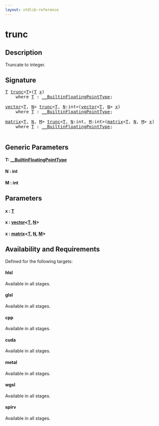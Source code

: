 ```yaml
---
layout: stdlib-reference
---
```


# trunc

## Description

Truncate to integer.




## Signature 

<pre>
<a href="trunc.html#typeparam-T" class="code_type">T</a> <a href="trunc.html">trunc</a>&lt;<a href="trunc.html#typeparam-T" class="code_type">T</a>&gt;(<a href="trunc.html#typeparam-T" class="code_type">T</a> <a href="trunc.html#decl-x" class="code_param">x</a>)
    <span class='code_keyword'>where</span> <a href="trunc.html#typeparam-T" class="code_type">T</a> : <a href="../interfaces/0_builtinfloatingpointtype-029hm/index.html" class="code_type">__BuiltinFloatingPointType</a>;

<a href="../types/vector/index.html" class="code_type">vector</a>&lt;<a href="trunc.html#typeparam-T" class="code_type">T</a>, <a href="trunc.html#decl-N" class="code_var">N</a>&gt; <a href="trunc.html">trunc</a>&lt;<a href="trunc.html#typeparam-T" class="code_type">T</a>, <a href="trunc.html#decl-N" class="code_var">N</a>:<span class="code_keyword">int</span>&gt;(<a href="../types/vector/index.html" class="code_type">vector</a>&lt;<a href="trunc.html#typeparam-T" class="code_type">T</a>, <a href="trunc.html#decl-N" class="code_var">N</a>&gt; <a href="trunc.html#decl-x" class="code_param">x</a>)
    <span class='code_keyword'>where</span> <a href="trunc.html#typeparam-T" class="code_type">T</a> : <a href="../interfaces/0_builtinfloatingpointtype-029hm/index.html" class="code_type">__BuiltinFloatingPointType</a>;

<a href="../types/matrix/index.html" class="code_type">matrix</a>&lt;<a href="trunc.html#typeparam-T" class="code_type">T</a>, <a href="trunc.html#decl-N" class="code_var">N</a>, <a href="trunc.html#decl-M" class="code_var">M</a>&gt; <a href="trunc.html">trunc</a>&lt;<a href="trunc.html#typeparam-T" class="code_type">T</a>, <a href="trunc.html#decl-N" class="code_var">N</a>:<span class="code_keyword">int</span>, <a href="trunc.html#decl-M" class="code_var">M</a>:<span class="code_keyword">int</span>&gt;(<a href="../types/matrix/index.html" class="code_type">matrix</a>&lt;<a href="trunc.html#typeparam-T" class="code_type">T</a>, <a href="trunc.html#decl-N" class="code_var">N</a>, <a href="trunc.html#decl-M" class="code_var">M</a>&gt; <a href="trunc.html#decl-x" class="code_param">x</a>)
    <span class='code_keyword'>where</span> <a href="trunc.html#typeparam-T" class="code_type">T</a> : <a href="../interfaces/0_builtinfloatingpointtype-029hm/index.html" class="code_type">__BuiltinFloatingPointType</a>;

</pre>

## Generic Parameters

####  <a id="typeparam-T"></a>T: [\_\_BuiltinFloatingPointType](../interfaces/0_builtinfloatingpointtype-029hm/index.html)
####  <a id="decl-N"></a>N  : int
####  <a id="decl-M"></a>M  : int

## Parameters

####  <a id="decl-x"></a>x  : [T](trunc.html#typeparam-T)
####  <a id="decl-x"></a>x  : [vector](../types/vector/index.html)\<[T](../types/vector/index.html#typeparam-T), [N](../types/vector/index.html#decl-N)\>
####  <a id="decl-x"></a>x  : [matrix](../types/matrix/index.html)\<[T](.html), [N](../types/matrix/index.html#decl-N), [M](../types/matrix/index.html#decl-M)\>

## Availability and Requirements

Defined for the following targets:

#### hlsl
Available in all stages.

#### glsl
Available in all stages.

#### cpp
Available in all stages.

#### cuda
Available in all stages.

#### metal
Available in all stages.

#### wgsl
Available in all stages.

#### spirv
Available in all stages.



